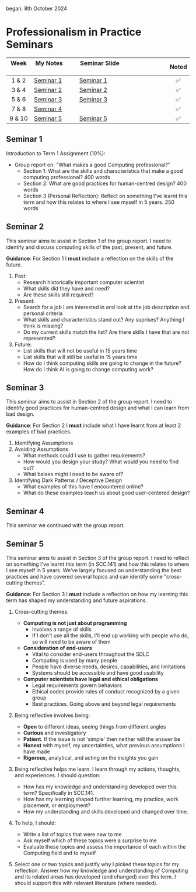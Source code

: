 began: 8th October 2024

# Professionalism in Practice Seminars

| Week   | My Notes                | Seminar Slide                                | Noted |
| :----: | ----------------------- | -------------------------------------------- | :---: |
| 1 & 2  | [Seminar 1](#seminar-1) | [Seminar 1](seminarMaterials/a.Seminar1.pdf) |  ✅   |
| 3 & 4  | [Seminar 2](#seminar-2) | [Seminar 2](seminarMaterials/b.Seminar2.pdf) |  ✅   |
| 5 & 6  | [Seminar 3](#seminar-3) | [Seminar 3](seminarMaterials/c.Seminar3.pdf) |  ✅   |
| 7 & 8  | [Seminar 4](#seminar-4) |                                              |  ✅   |
| 9 & 10 | [Seminar 5](#seminar-5) | [Seminar 5](seminarMaterials/d.seminar4.pdf) |  ✅   |

## Seminar 1

Introduction to Term 1 Assignment (10%):

- Group report on: "What makes a good Computing professional?"
  - Section 1: What are the skills and characteristics that make a good computing professional? 400 words
  - Section 2: What are good practices for human-centred design? 400 words
  - Section 3 (Personal Reflection): Reflect on something I've learnt this term and how this relates to where I see myself in 5 years. 250 words

## Seminar 2

This seminar aims to assist in Section 1 of the group report. I need to identify and discuss computing skills of the past, present, and future.

**Guidance**: For Section 1 I **must** include a reflection on the skills of the future.

1. Past:
   - Research historically important computer scientist
   - What skills did they have and need?
   - Are these skills still required?
2. Present:
   - Search for a job I am interested in and look at the job description and personal criteria
   - What skills and characteristics stand out? Any suprises? Anything I think is missing?
   - Do my current skills match the list? Are there skills I have that are not represented?
3. Future:
   - List skills that will not be useful in 15 years time
   - List skills that will still be useful in 15 years time
   - How do I think computing skills are going to change in the future? How do I think AI is going to change computing work?

## Seminar 3

This seminar aims to assist in Section 2 of the group report. I need to identify good practices for human-centred design and what I can learn from bad design.

**Guidance**: For Section 2 I **must** include what I have learnt from at least 2 examples of bad practices.

1. Identifying Assumptions
2. Avoiding Assumptions
   - What methods could I use to gather requirements?
   - How would you design your study? What would you need to find out?
   - What baises might I need to be aware of?
3. Identifying Dark Patterns / Deceptive Design
   - What examples of this have I encountered online?
   - What do these examples teach us about good user-centered design?

## Seminar 4

This seminar we continued with the group report.

## Seminar 5

This seminar aims to assist in Section 3 of the group report. I need to reflect on something I've learnt this term (in SCC.141) and how this relates to where I see myself in 5 years. We've largely focused on understanding the best practices and have covered several topics and can identify some "cross-cutting themes".

**Guidance**: For Section 3 I **must** include a reflection on how my learning this term has shaped my understanding and future aspirations.

1. Cross-cutting themes:

   - **Computing is not just about programming**
     - Involves a range of skills
     - If I don't use all the skills, I'll end up working with people who do, so will need to be aware of them
   - **Consideration of end-users**
     - Vital to consider end-users throughout the SDLC
     - Computing is used by many people
     - People have diverse needs, desires, capabilities, and limitations
     - Systems should be accessible and have good usability
   - **Computer scientists have legal and ethical obligations**
     - Legal requirements govern behaviors
     - Ethical codes provide rules of conduct recognized by a given group
     - Best practices. Going above and beyond legal requirements

2. Being reflective involves being:

   - **Open** to different ideas, seeing things from different angles
   - **Curious** and investigatory
   - **Patient**. If the issue is not 'simple' then neither will the answer be
   - **Honest** with myself, my uncertainties, what previous assumptions I have made
   - **Rigorous**, analytical, and acting on the insights you gain

3. Being reflective helps me learn. I learn through my actions, thoughts, and experiences. I should question:

   - How has my knowledge and understanding developed over this term? Specifically in SCC.141.
   - How has my learning shaped further learning, my practice, work placement, or employment?
   - How my understanding and skills developed and changed over time.

4. To help, I should:

   - Write a list of topics that were new to me
   - Ask myself which of these topics were a surprise to me
   - Evaluate these topics and assess the importance of each within the Computing field and to myself

5. Select one or two topics and justify why I picked these topics for my reflection. Answer how my knowledge and understanding of Computing and its related areas has developed (and changed) over this term. I should support this with relevant literature (where needed).
